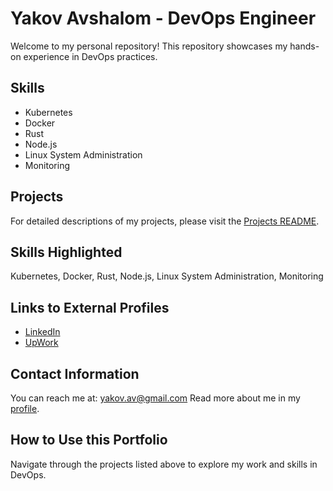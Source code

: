 # Yakov Avshalom - DevOps Engineer

Welcome to my personal repository! This repository showcases my hands-on experience in DevOps practices.

## Skills
- Kubernetes
- Docker
- Rust
- Node.js
- Linux System Administration
- Monitoring

## Projects
For detailed descriptions of my projects, please visit the [Projects README](projects/README.md).

## Skills Highlighted
Kubernetes, Docker, Rust, Node.js, Linux System Administration, Monitoring

## Links to External Profiles
- [LinkedIn](https://www.linkedin.com/in/yourprofile)
- [UpWork](https://www.upwork.com/freelancers/~01ad6b916ae647f497?mp_source=share)

## Contact Information
You can reach me at: [yakov.av@gmail.com](mailto:yakov.av@gmail.com)
Read more about me in my [profile](about-me/profile.md).

## How to Use this Portfolio
Navigate through the projects listed above to explore my work and skills in DevOps.
